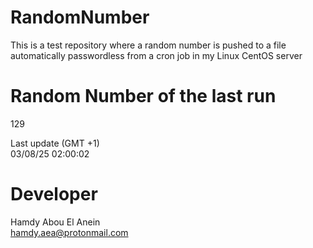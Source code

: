 # RandomNumber    
This is a test repository where a random number is pushed to a file automatically passwordless from a cron job in my Linux CentOS server    
# Random Number of the last run   
129
      
Last update (GMT +1)    
03/08/25 02:00:02
# Developer    
Hamdy Abou El Anein   
hamdy.aea@protonmail.com

